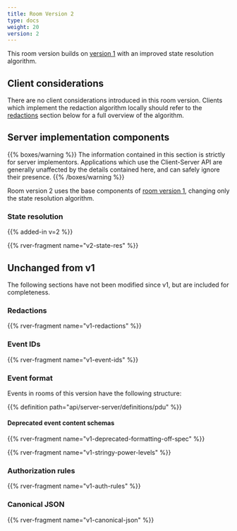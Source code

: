 ```yaml
---
title: Room Version 2
type: docs
weight: 20
version: 2
---
```


This room version builds on [version 1](/rooms/v1) with an improved
state resolution algorithm.

## Client considerations

There are no client considerations introduced in this room version. Clients
which implement the redaction algorithm locally should refer to the
[redactions](#redactions) section below for a full overview of the algorithm.

## Server implementation components

{{% boxes/warning %}}
The information contained in this section is strictly for server
implementors. Applications which use the Client-Server API are generally
unaffected by the details contained here, and can safely ignore their
presence.
{{% /boxes/warning %}}

Room version 2 uses the base components of [room version 1](/rooms/v1),
changing only the state resolution algorithm.

### State resolution

{{% added-in v=2 %}}

{{% rver-fragment name="v2-state-res" %}}

## Unchanged from v1

The following sections have not been modified since v1, but are included for
completeness.

### Redactions

{{% rver-fragment name="v1-redactions" %}}

### Event IDs

{{% rver-fragment name="v1-event-ids" %}}

### Event format

Events in rooms of this version have the following structure:

{{% definition path="api/server-server/definitions/pdu" %}}

#### Deprecated event content schemas

{{% rver-fragment name="v1-deprecated-formatting-off-spec" %}}

{{% rver-fragment name="v1-stringy-power-levels" %}}

### Authorization rules

{{% rver-fragment name="v1-auth-rules" %}}

### Canonical JSON

{{% rver-fragment name="v1-canonical-json" %}}
